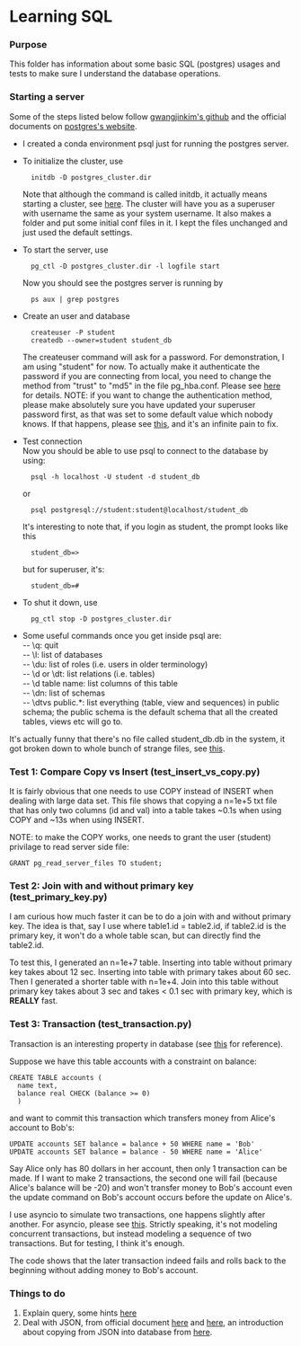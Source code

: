 # Learning SQL

### Purpose
This folder has information about some basic SQL (postgres) usages and tests to make sure I understand the database operations.

### Starting a server
Some of the steps listed below follow [gwangjinkim's github](https://gist.github.com/gwangjinkim/f13bf596fefa7db7d31c22efd1627c7a) and the official documents on [postgres's website](https://www.postgresql.org/docs/15/admin.html).
- I created a conda environment psql just for running the postgres server.
- To initialize the cluster, use
  ```
    initdb -D postgres_cluster.dir
  ```
   
  Note that although the command is called initdb,  it actually means starting a cluster, see [here](https://www.postgresql.org/docs/current/app-initdb.html). 
  The cluster will have you as a superuser with username the same as your system username. It also makes a folder and put some initial conf files in it. I kept the files unchanged and just used the default settings.
- To start the server, use
  ```
    pg_ctl -D postgres_cluster.dir -l logfile start
  ```
  Now you should see the postgres server is running by
  ```
    ps aux | grep postgres
  ```
- Create an user and database
  ```
    createuser -P student
    createdb --owner=student student_db
  ```
  The createuser command will ask for a password. For demonstration, I am using "student" for now. To actually make it authenticate the password if you are connecting from local, you need to change the method from "trust" to "md5" in the file pg_hba.conf. Please see [here](https://stackoverflow.com/questions/38954123/postgresqls-psql-exe-doesnt-validate-password) for details. 
  NOTE: if you want to change the authentication method, please make absolutely sure you have updated your superuser password first, as that was set to some default value which nobody knows. If that happens, please see [this](https://chartio.com/resources/tutorials/how-to-set-the-default-user-password-in-postgresql/), and it's an infinite pain to fix.
- Test connection  
  Now you should be able to use psql to connect to the database by using:
  ```
    psql -h localhost -U student -d student_db
  ```
  or
  ```
    psql postgresql://student:student@localhost/student_db
  ```
  It's interesting to note that, if you login as student, the prompt looks like this
  ```
    student_db=>
  ```
  but for superuser, it's:
  ```
    student_db=#
  ```
- To shut it down, use
  ```
    pg_ctl stop -D postgres_cluster.dir
  ```
- Some useful commands once you get inside psql are:  
-- \q: quit  
-- \l: list of databases  
-- \du: list of roles (i.e. users in older terminology)  
-- \d or \dt: list relations (i.e. tables)  
-- \d table name: list columns of this table  
-- \dn: list of schemas  
-- \dtvs public.*: list everything (table, view and sequences) in public schema; the public schema is the default schema that all the created tables, views etc will go to.

It's actually funny that there's no file called student_db.db in the system, it got broken down to whole bunch of strange files, see [this](https://stackoverflow.com/questions/5052907/location-of-postgresql-database-on-os-x).

### Test 1: Compare Copy vs Insert (test_insert_vs_copy.py)
It is fairly obvious that one needs to use COPY instead of INSERT when dealing with large data set. This file shows that copying a n=1e+5 txt file that has only two columns (id and val) into a table takes ~0.1s when using COPY and ~13s when using INSERT.

NOTE: to make the COPY works, one needs to grant the user (student) privilage to read server side file:
```
GRANT pg_read_server_files TO student;
```

### Test 2: Join with and without primary key (test_primary_key.py)
I am curious how much faster it can be to do a join with and without primary key. The idea is that, say I use where table1.id = table2.id, if table2.id is the primary key, it won't do a whole table scan, but can directly find the table2.id.

To test this, I generated an n=1e+7 table. Inserting into table without primary key takes about 12 sec. Inserting into table with primary takes about 60 sec. Then I generated a shorter table with n=1e+4. Join into this table without primary key takes about 3 sec and takes < 0.1 sec with primary key, which is **REALLY** fast.

### Test 3: Transaction (test_transaction.py)
Transaction is an interesting property in database (see [this](https://www.postgresql.org/docs/16/tutorial-transactions.html) for reference).

Suppose we have this table accounts with a constraint on balance:
```
CREATE TABLE accounts (
  name text, 
  balance real CHECK (balance >= 0)
  )
```

and want to commit this transaction which transfers money from Alice's account to Bob's:
```
UPDATE accounts SET balance = balance + 50 WHERE name = 'Bob'
UPDATE accounts SET balance = balance - 50 WHERE name = 'Alice'
```

Say Alice only has 80 dollars in her account, then only 1 transaction can be made. If I want to make 2 transactions, the second one will fail (because Alice's balance will be -20) and won't transfer money to Bob's account even the update command on Bob's account occurs before the update on Alice's. 

I use asyncio to simulate two transactions, one happens slightly after another. For asyncio, please see [this](https://realpython.com/async-io-python/). Strictly speaking, it's not modeling concurrent transactions, but instead modeling a sequence of two transactions. But for testing, I think it's enough. 

The code shows that the later transaction indeed fails and rolls back to the beginning without adding money to Bob's account.

### Things to do
1. Explain query, some hints [here](https://courses.cs.washington.edu/courses/csep544/11au/resources/postgresql-instructions.html#:~:text=Getting%20a%20PostgreSQL%20command%20prompt,-You%20need%20to&text=You%20can%20get%20a%20command,username%20of%20the%20database%20superuser.)
2. Deal with JSON, from official document [here](https://www.postgresql.org/docs/9.5/functions-json.html) and [here](https://www.postgresql.org/docs/current/datatype-json.html), an introduction about copying from JSON into database from [here](https://konbert.com/blog/import-json-into-postgres-using-copy).
